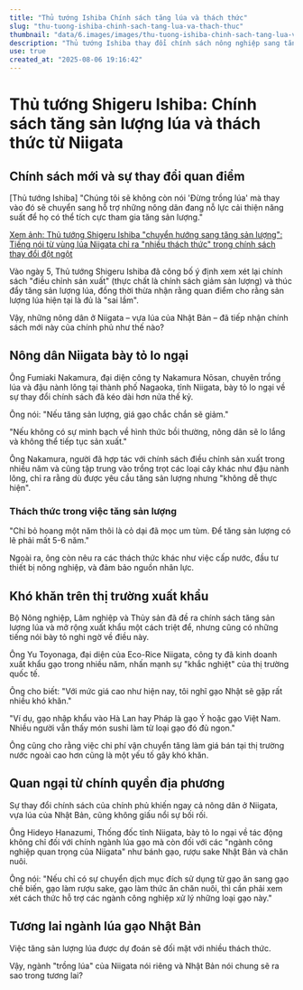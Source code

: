 ```yaml
---
title: "Thủ tướng Ishiba Chính sách tăng lúa và thách thức"
slug: "thu-tuong-ishiba-chinh-sach-tang-lua-va-thach-thuc"
thumbnail: "data/6.images/images/thu-tuong-ishiba-chinh-sach-tang-lua-va-thach-thuc.webp"
description: "Thủ tướng Ishiba thay đổi chính sách nông nghiệp sang tăng sản lượng lúa, thừa nhận sai lầm trước đây. Nông dân Niigata bày tỏ lo ngại về giá cả, đầu tư và thị trường xuất khẩu, chỉ ra nhiều thách thức cần giải quyết."
use: true
created_at: "2025-08-06 19:16:42"
---
```


# Thủ tướng Shigeru Ishiba: Chính sách tăng sản lượng lúa và thách thức từ Niigata

## Chính sách mới và sự thay đổi quan điểm

[Thủ tướng Ishiba] "Chúng tôi sẽ không còn nói 'Đừng trồng lúa' mà thay vào đó sẽ chuyển sang hỗ trợ những nông dân đang nỗ lực cải thiện năng suất để họ có thể tích cực tham gia tăng sản lượng."

[Xem ảnh: Thủ tướng Shigeru Ishiba "chuyển hướng sang tăng sản lượng": Tiếng nói từ vùng lúa Niigata chỉ ra "nhiều thách thức" trong chính sách thay đổi đột ngột](https://newsdig.tbs.co.jp/articles/gallery/2093721?utm_source=news.yahoo.co.jp&utm_medium=referral&utm_campaign=partnerLink&ex_position=photo&ex_id=2093721&image=2)

Vào ngày 5, Thủ tướng Shigeru Ishiba đã công bố ý định xem xét lại chính sách "điều chỉnh sản xuất" (thực chất là chính sách giảm sản lượng) và thúc đẩy tăng sản lượng lúa, đồng thời thừa nhận rằng quan điểm cho rằng sản lượng lúa hiện tại là đủ là "sai lầm".

Vậy, những nông dân ở Niigata – vựa lúa của Nhật Bản – đã tiếp nhận chính sách mới này của chính phủ như thế nào?

## Nông dân Niigata bày tỏ lo ngại

Ông Fumiaki Nakamura, đại diện công ty Nakamura Nōsan, chuyên trồng lúa và đậu nành lông tại thành phố Nagaoka, tỉnh Niigata, bày tỏ lo ngại về sự thay đổi chính sách đã kéo dài hơn nửa thế kỷ.

Ông nói: "Nếu tăng sản lượng, giá gạo chắc chắn sẽ giảm."

"Nếu không có sự minh bạch về hình thức bồi thường, nông dân sẽ lo lắng và không thể tiếp tục sản xuất."

Ông Nakamura, người đã hợp tác với chính sách điều chỉnh sản xuất trong nhiều năm và cũng tập trung vào trồng trọt các loại cây khác như đậu nành lông, chỉ ra rằng dù được yêu cầu tăng sản lượng nhưng "không dễ thực hiện".

### Thách thức trong việc tăng sản lượng

"Chỉ bỏ hoang một năm thôi là cỏ dại đã mọc um tùm. Để tăng sản lượng có lẽ phải mất 5-6 năm."

Ngoài ra, ông còn nêu ra các thách thức khác như việc cấp nước, đầu tư thiết bị nông nghiệp, và đảm bảo nguồn nhân lực.

## Khó khăn trên thị trường xuất khẩu

Bộ Nông nghiệp, Lâm nghiệp và Thủy sản đã đề ra chính sách tăng sản lượng lúa và mở rộng xuất khẩu một cách triệt để, nhưng cũng có những tiếng nói bày tỏ nghi ngờ về điều này.

Ông Yu Toyonaga, đại diện của Eco-Rice Niigata, công ty đã kinh doanh xuất khẩu gạo trong nhiều năm, nhấn mạnh sự "khắc nghiệt" của thị trường quốc tế.

Ông cho biết: "Với mức giá cao như hiện nay, tôi nghĩ gạo Nhật sẽ gặp rất nhiều khó khăn."

"Ví dụ, gạo nhập khẩu vào Hà Lan hay Pháp là gạo Ý hoặc gạo Việt Nam. Nhiều người vẫn thấy món sushi làm từ loại gạo đó đủ ngon."

Ông cũng cho rằng việc chi phí vận chuyển tăng làm giá bán tại thị trường nước ngoài cao hơn cũng là một yếu tố gây khó khăn.

## Quan ngại từ chính quyền địa phương

Sự thay đổi chính sách của chính phủ khiến ngay cả nông dân ở Niigata, vựa lúa của Nhật Bản, cũng không giấu nổi sự bối rối.

Ông Hideyo Hanazumi, Thống đốc tỉnh Niigata, bày tỏ lo ngại về tác động không chỉ đối với chính ngành lúa gạo mà còn đối với các "ngành công nghiệp quan trọng của Niigata" như bánh gạo, rượu sake Nhật Bản và chăn nuôi.

Ông nói: "Nếu chỉ có sự chuyển dịch mục đích sử dụng từ gạo ăn sang gạo chế biến, gạo làm rượu sake, gạo làm thức ăn chăn nuôi, thì cần phải xem xét cách thức hỗ trợ các ngành công nghiệp xử lý những loại gạo này."

## Tương lai ngành lúa gạo Nhật Bản

Việc tăng sản lượng lúa được dự đoán sẽ đối mặt với nhiều thách thức.

Vậy, ngành "trồng lúa" của Niigata nói riêng và Nhật Bản nói chung sẽ ra sao trong tương lai?